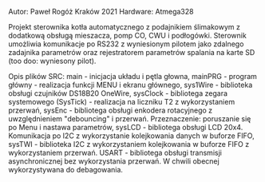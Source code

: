 Autor: Paweł Rogóż
Kraków 2021
Hardware: Atmega328

Projekt sterownika kotła automatycznego z podajnikiem ślimakowym z dodatkową obsługą mieszacza, pomp CO, CWU i podłogówki.
Sterownik umożliwia komunikacje po RS232 z wyniesionym pilotem jako zdalnego zadajnika parametrów oraz rejestratorem
parametrów spalania na karte SD (too doo: wyniesony pilot).

Opis plików SRC:
main - inicjacja układu i pętla głowna,
mainPRG - program główny - realizacja funkcji MENU i ekranu głównego,
sys1Wire - biblioteka obsługi czujników DS18B20 OneWire,
sysClock - bibliotega zegara systemowego (SysTick) - realizacja na liczniku T2 z wykorzystaniem przerwań,
sysEnc - bibliotega obsługi enkodera rotacyjnego z uwzględnieniem "debouncing" i przerwań. Przeznaczenie: poruszanie się po Menu i nastawa parametrów,
sysLCD - bibliotega obsługi LCD 20x4. Komunikacja po I2C z wykorzystanie kolejkowania danych w buforze FIFO,
sysTWI - biblioteka I2C z wykorzystaniem kolejkowania w buforze FIFO z wykorzystaniem przerwań.
USART - bibliotega obsługi transmisji asynchronicznej bez wykorzystania przerwań. W chwili obecnej wykorzystywana do debagowania.
